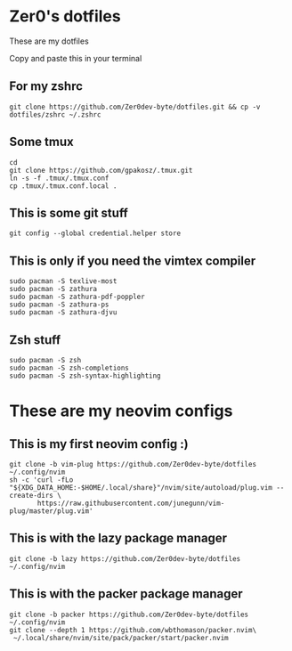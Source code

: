 # Zer0's dotfiles
These are my dotfiles

Copy and paste this in your terminal

## For my zshrc
```
git clone https://github.com/Zer0dev-byte/dotfiles.git && cp -v dotfiles/zshrc ~/.zshrc
```

## Some tmux
```
cd
git clone https://github.com/gpakosz/.tmux.git
ln -s -f .tmux/.tmux.conf
cp .tmux/.tmux.conf.local .
```

## This is some git stuff
```
git config --global credential.helper store
```

## This is only if you need the vimtex compiler
```
sudo pacman -S texlive-most
sudo pacman -S zathura
sudo pacman -S zathura-pdf-poppler
sudo pacman -S zathura-ps
sudo pacman -S zathura-djvu

```

## Zsh stuff
```
sudo pacman -S zsh
sudo pacman -S zsh-completions
sudo pacman -S zsh-syntax-highlighting
```

# These are my neovim configs

## This is my first neovim config :)
```
git clone -b vim-plug https://github.com/Zer0dev-byte/dotfiles ~/.config/nvim
sh -c 'curl -fLo "${XDG_DATA_HOME:-$HOME/.local/share}"/nvim/site/autoload/plug.vim --create-dirs \
       https://raw.githubusercontent.com/junegunn/vim-plug/master/plug.vim'
```

## This is with the lazy package manager
```
git clone -b lazy https://github.com/Zer0dev-byte/dotfiles ~/.config/nvim
```

## This is with the packer package manager
```
git clone -b packer https://github.com/Zer0dev-byte/dotfiles ~/.config/nvim
git clone --depth 1 https://github.com/wbthomason/packer.nvim\
 ~/.local/share/nvim/site/pack/packer/start/packer.nvim
```
